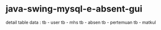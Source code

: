 # java-swing-mysql-e-absent-gui

detail table data :
tb - user
tb - mhs
tb - absen
tb - pertemuan
tb - matkul
